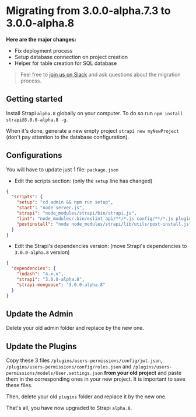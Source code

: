 # Migrating from 3.0.0-alpha.7.3 to 3.0.0-alpha.8

**Here are the major changes:**

- Fix deployment process
- Setup database connection on project creation
- Helper for table creation for SQL database

> Feel free to [join us on Slack](http://slack.strapi.io) and ask questions about the migration process.

## Getting started

Install Strapi `alpha.8` globally on your computer. To do so run `npm install strapi@3.0.0-alpha.8 -g`.

When it's done, generate a new empty project `strapi new myNewProject` (don't pay attention to the database configuration).

## Configurations

You will have to update just 1 file: `package.json`

- Edit the scripts section: (only the `setup` line has changed)

```json
{
  "scripts": {
    "setup": "cd admin && npm run setup",
    "start": "node server.js",
    "strapi": "node_modules/strapi/bin/strapi.js",
    "lint": "node_modules/.bin/eslint api/**/*.js config/**/*.js plugins/**/*.js",
    "postinstall": "node node_modules/strapi/lib/utils/post-install.js"
  }
}
```

- Edit the Strapi's dependencies version: (move Strapi's dependencies to `3.0.0-alpha.8` version)

```json
{
  "dependencies": {
    "lodash": "4.x.x",
    "strapi": "3.0.0-alpha.8",
    "strapi-mongoose": "3.0.0-alpha.8"
  }
}
```

## Update the Admin

Delete your old admin folder and replace by the new one.

## Update the Plugins

Copy these 3 files `/plugins/users-permissions/config/jwt.json`, `/plugins/users-permissions/config/roles.json` and `/plugins/users-permissions/models/User.settings.json` **from your old project** and paste them in the corresponding ones in your new project. It is important to save these files.

Then, delete your old `plugins` folder and replace it by the new one.

That's all, you have now upgraded to Strapi `alpha.8`.
